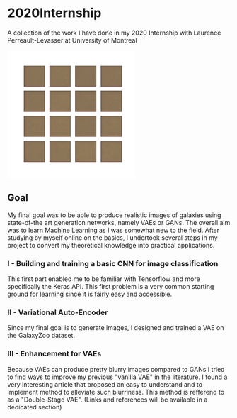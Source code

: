 # 2020Internship
A collection of the work I have done in my 2020 Internship with Laurence Perreault-Levasser at University of Montreal

![Generation Gif](Media/CVAE_training_gen.gif)

## Goal
My final goal was to be able to produce realistic images of galaxies using state-of-the art generation networks, namely VAEs or GANs. The overall aim was to learn Machine Learning as I was somewhat new to the field. After studying by myself online on the basics, I undertook several steps in my project to convert my theoretical knowledge into practical applications.

### I - Building and training a basic CNN for image classification
This first part enabled me to be familiar with Tensorflow and more specifically the Keras API. This first problem is a very common starting ground for learning since it is fairly easy and accessible.

### II - Variational Auto-Encoder
Since my final goal is to generate images, I designed and trained a VAE on the GalaxyZoo dataset.

### III - Enhancement for VAEs
Because VAEs can produce pretty blurry images compared to GANs I tried to find ways to improve my previous "vanilla VAE" in the literature. I found a very interesting article that proposed an easy to understand and to implement method to alleviate such blurriness. This method is refferend to as a "Double-Stage VAE". (Links and references will be available in a dedicated section)
